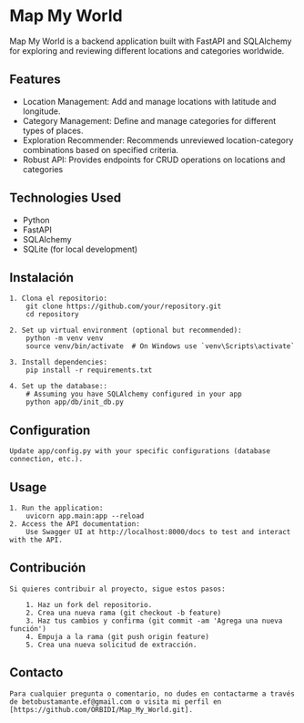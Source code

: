 # Map My World

Map My World is a backend application built with FastAPI and SQLAlchemy for exploring and reviewing different locations and categories worldwide.

## Features

- Location Management: Add and manage locations with latitude and longitude.
- Category Management: Define and manage categories for different types of places.
- Exploration Recommender: Recommends unreviewed location-category combinations based on specified criteria.
- Robust API: Provides endpoints for CRUD operations on locations and categories

## Technologies Used
- Python
- FastAPI
- SQLAlchemy
- SQLite (for local development)

## Instalación

    1. Clona el repositorio:    
        git clone https://github.com/your/repository.git
        cd repository

    2. Set up virtual environment (optional but recommended):
        python -m venv venv
        source venv/bin/activate  # On Windows use `venv\Scripts\activate`

    3. Install dependencies:
        pip install -r requirements.txt

    4. Set up the database::
        # Assuming you have SQLAlchemy configured in your app
        python app/db/init_db.py

## Configuration
    Update app/config.py with your specific configurations (database connection, etc.).

## Usage

    1. Run the application:    
        uvicorn app.main:app --reload
    2. Access the API documentation:    
        Use Swagger UI at http://localhost:8000/docs to test and interact with the API.
        
## Contribución
    Si quieres contribuir al proyecto, sigue estos pasos:

        1. Haz un fork del repositorio.
        2. Crea una nueva rama (git checkout -b feature)
        3. Haz tus cambios y confirma (git commit -am 'Agrega una nueva función')
        4. Empuja a la rama (git push origin feature)
        5. Crea una nueva solicitud de extracción.

## Contacto
    Para cualquier pregunta o comentario, no dudes en contactarme a través de betobustamante.ef@gmail.com o visita mi perfil en [https://github.com/ORBIDI/Map_My_World.git].
